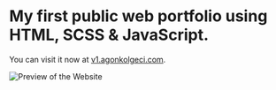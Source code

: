 # My first public web portfolio using HTML, SCSS & JavaScript.
You can visit it now at [v1.agonkolgeci.com](https://v1.agonkolgeci.com/).

![Preview of the Website](./assets/images/preview.png)